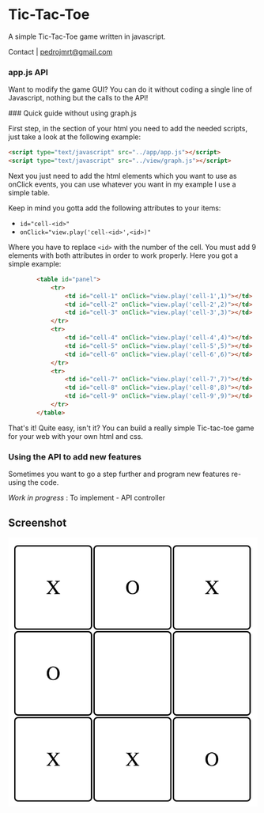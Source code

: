 # Tic-Tac-Toe

A simple Tic-Tac-Toe game written in javascript.

Contact | <pedrojmrt@gmail.com>

### app.js API

Want to modify the game GUI? You can do it without coding a single line of Javascript, nothing but the calls to the API!

### Quick guide without using graph.js

First step, in the <head> section of your html you need to add the needed scripts, just take a look at the following example:

```html
<script type="text/javascript" src="../app/app.js"></script>
<script type="text/javascript" src="../view/graph.js"></script>
```

Next you just need to add the html elements which you want to use as onClick events, you can use whatever you want in my
example I use a simple table.

Keep in mind you gotta add the following attributes to your items:

- ``id="cell-<id>"``
- ``onClick="view.play('cell-<id>',<id>)"``

Where you have to replace ``<id>`` with the number of the cell. You must add 9 elements with both
attributes in order to work properly. Here you got a simple example:

```html
		<table id="panel">
			<tr>
				<td id="cell-1" onClick="view.play('cell-1',1)"></td>
				<td id="cell-2" onClick="view.play('cell-2',2)"></td>
				<td id="cell-3" onClick="view.play('cell-3',3)"></td>
			</tr>
			<tr>
				<td id="cell-4" onClick="view.play('cell-4',4)"></td>
				<td id="cell-5" onClick="view.play('cell-5',5)"></td>
				<td id="cell-6" onClick="view.play('cell-6',6)"></td>
			</tr>
			<tr>
				<td id="cell-7" onClick="view.play('cell-7',7)"></td>
				<td id="cell-8" onClick="view.play('cell-8',8)"></td>
				<td id="cell-9" onClick="view.play('cell-9',9)"></td>
			</tr>
		</table>
```

That's it! Quite easy, isn't it? You can build a really simple Tic-tac-toe game for your web with your own html and css.

### Using the API to add new features

Sometimes you want to go a step further and program
new features re-using the code.

*Work in progress* : To implement - API controller 

## Screenshot

![Alt text](https://raw.githubusercontent.com/pmrt/tic-tac-toe/master/screenshot/screenshot_1.png)
